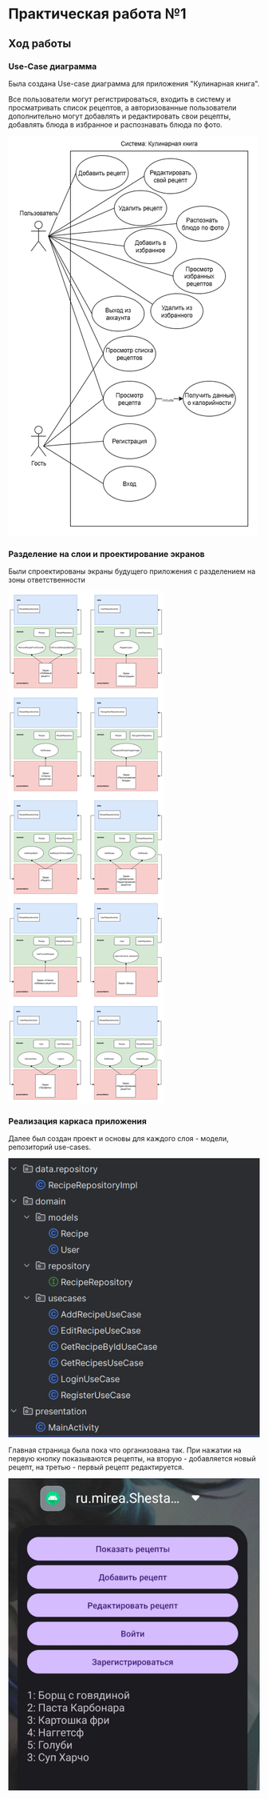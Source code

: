# Практическая работа №1

## Ход работы

### Use-Case диаграмма

Была создана Use-case диаграмма для приложения "Кулинарная книга".

Все пользователи могут регистрироваться, входить в систему и просматривать список рецептов, а авторизованные пользователи дополнительно могут добавлять и редактировать свои рецепты, добавлять блюда в избранное и распознавать блюда по фото.

![UseCase диаграмма](UseCaseDiagram.png)


### Разделение на слои и проектирование экранов

Были спроектированы экраны будущего приложения с разделением на зоны ответственности

![Экраны](Экраны.png)

### Реализация каркаса приложения

Далее был создан проект и основы для каждого слоя - модели, репозиторий use-cases.

![Структура](Структура.png)

Главная страница была пока что организована так. При нажатии на первую кнопку показываются рецепты, на вторую - добавляется новый рецепт, на третью - первый рецепт редактируется.

![Главная страница](Главная.jpg)

